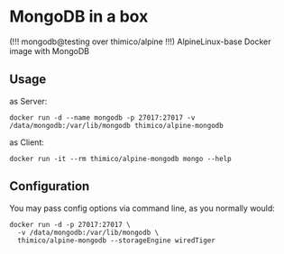 # MongoDB in a box

(!!! mongodb@testing over thimico/alpine !!!) AlpineLinux-base Docker image with MongoDB

## Usage

as Server:

    docker run -d --name mongodb -p 27017:27017 -v /data/mongodb:/var/lib/mongodb thimico/alpine-mongodb

as Client:

    docker run -it --rm thimico/alpine-mongodb mongo --help

## Configuration

You may pass config options via command line, as you normally would:

    docker run -d -p 27017:27017 \
      -v /data/mongodb:/var/lib/mongodb \
      thimico/alpine-mongodb --storageEngine wiredTiger

